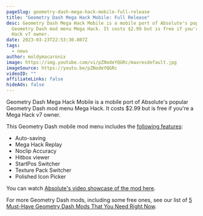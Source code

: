 ```yaml
---
pageSlug: geometry-dash-mega-hack-mobile-full-release
title: "Geometry Dash Mega Hack Mobile: Full Release"
desc: Geometry Dash Mega Hack Mobile is a mobile port of Absolute's popular
  Geometry Dash mod menu Mega Hack. It costs $2.99 but is free if you're a Mega
  Hack v7 owner.
date: 2023-03-23T22:53:30.807Z
tags:
  - news
author: moldymacaronix
image: https://img.youtube.com/vi/pZNodeYQGRc/maxresdefault.jpg
imageSource: https://youtu.be/pZNodeYQGRc
videoID: ""
affiliateLinks: false
hideAds: false
---
```

Geometry Dash Mega Hack Mobile is a mobile port of Absolute's popular Geometry Dash mod menu Mega Hack. It costs $2.99 but is free if you're a Mega Hack v7 owner.

This Geometry Dash mobile mod menu includes the [following features](https://absolllute.com/store/view_mega_hack_mobile):

* Auto-saving
* Mega Hack Replay
* Noclip Accuracy
* Hitbox viewer
* StartPos Switcher
* Texture Pack Switcher
* Polished Icon Picker

You can watch [Absolute's video showcase of the mod here](https://youtu.be/pZNodeYQGRc).

For more Geometry Dash mods, including some free ones, see our list of [5 Must-Have Geometry Dash Mods That You Need Right Now](/posts/5-must-have-geometry-dash-mods-that-you-need-right-now/).
